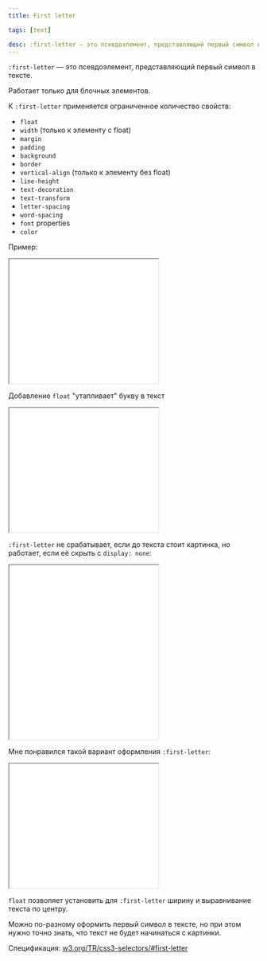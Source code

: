 ```yaml
---
title: First letter

tags: [text]

desc: :first-letter — это псевдоэлемент, представляющий первый символ в тексте.
---
```


<code>:first-letter</code> — это псевдоэлемент, представляющий первый символ в тексте.

Работает только для блочных элементов.

К <code>:first-letter</code> применяется ограниченное количество свойств:<!--more-->

<ul><li><code>float</code></li>
<li><code>width</code> (только к элементу c float)</li>
<li><code>margin</code></li>
<li><code>padding</code></li>
<li><code>background</code></li>
<li><code>border</code></li>
<li><code>vertical-align</code> (только к элементу без float)</li>
<li><code>line-height</code></li>
<li><code>text-decoration</code></li>
<li><code>text-transform</code></li>
<li><code>letter-spacing</code></li>
<li><code>word-spacing</code></li>
<li><code>font</code> properties</li>
<li><code>color</code></li></ul>

Пример:

<iframe class="live-snippet" style="height: 250px" src="../assets/demo/first-letter/demo_1.html?output"></iframe>

Добавление <code>float</code> "утапливает" букву в текст

<iframe class="live-snippet" style="height: 250px" src="../assets/demo/first-letter/demo_2.html?output"></iframe>

<code>:first-letter</code> не срабатывает, если до текста стоит картинка, но работает, если её скрыть c <code>display: none</code>:

<iframe class="live-snippet" style="height: 350px" src="../assets/demo/first-letter/demo_3.html?output"></iframe>

Мне понравился такой вариант оформления <code>:first-letter</code>:

<iframe class="live-snippet" style="height: 250px" src="../assets/demo/first-letter/demo_4.html?output"></iframe>

<code>float</code> позволяет установить для <code>:first-letter</code>  ширину и выравнивание текста по центру.

Можно по-разному оформить первый символ в тексте, но при этом нужно точно знать, что текст не будет начинаться с картинки.

Спецификация: <a href="http://www.w3.org/TR/css3-selectors/#first-letter">w3.org/TR/css3-selectors/#first-letter</a>
